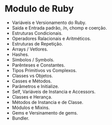 # Modulo de Ruby

- Variáveis e Versionamento do Ruby.
- Saida e Entrada padrão, /n, chomp e coerção.
- Estruturas Condicionais.
- Operadores Ralacionais e Aritméticos.
- Estruturas de Repetição.
- Arrays / Vetlores.
- Hashes.
- Símbolos / Symbols.
- Parênteses e Constantes.
- Tipos Primitivos vs Complexos.
- Classes vs Objetos.
- Casses e Métodos.
- Parâmetros e Initialize.
- Self, Variáveis de Instancia e Accessors.
- Classes e Herança.
- Métodos de Instancia e de Classe.
- Módulos e Mixins.
- Gems e Versinamento de gems.
- Bundler.
